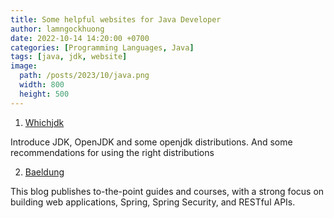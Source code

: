 ```yaml
---
title: Some helpful websites for Java Developer
author: lamngockhuong
date: 2022-10-14 14:20:00 +0700
categories: [Programming Languages, Java]
tags: [java, jdk, website]
image:
  path: /posts/2023/10/java.png
  width: 800
  height: 500
---
```


1. [Whichjdk](https://whichjdk.com/)

Introduce JDK, OpenJDK and some openjdk distributions. And some recommendations for using the right distributions

2. [Baeldung](https://www.baeldung.com/)

This blog publishes to-the-point guides and courses, with a strong focus on building web applications, Spring, Spring Security, and RESTful APIs.

